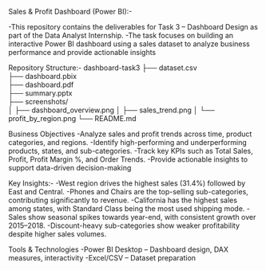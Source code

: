 Sales & Profit Dashboard (Power BI):-

-This repository contains the deliverables for Task 3 – Dashboard Design as part of the Data Analyst Internship. 
-The task focuses on building an interactive Power BI dashboard using a sales dataset to analyze business performance and provide actionable insights

Repository Structure:-
dashboard-task3
├── dataset.csv            
├── dashboard.pbix            
├── dashboard.pdf            
├── summary.pptx           
├── screenshots/          
│   ├── dashboard_overview.png
│   ├── sales_trend.png
│   └── profit_by_region.png
└── README.md                 


Business Objectives
-Analyze sales and profit trends across time, product categories, and regions.
-Identify high-performing and underperforming products, states, and sub-categories.
-Track key KPIs such as Total Sales, Profit, Profit Margin %, and Order Trends.
-Provide actionable insights to support data-driven decision-making

Key Insights:-
-West region drives the highest sales (31.4%) followed by East and Central.
-Phones and Chairs are the top-selling sub-categories, contributing significantly to revenue.
-California has the highest sales among states, with Standard Class being the most used shipping mode.
-Sales show seasonal spikes towards year-end, with consistent growth over 2015–2018.
-Discount-heavy sub-categories show weaker profitability despite higher sales volumes.

Tools & Technologies
-Power BI Desktop – Dashboard design, DAX measures, interactivity
-Excel/CSV – Dataset preparation



